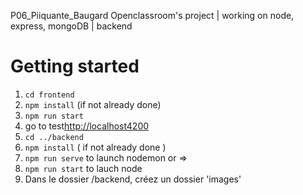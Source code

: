  P06_Piiquante_Baugard
Openclassroom's project | working on node, express, mongoDB | backend

# Getting started
1. `cd frontend`
2. `npm install` (if not already done)
3. `npm run start`
4. go to test[http://localhost4200](http://localhost:4200)
5. `cd ../backend`
7. `npm install` ( if not already done )
8. `npm run serve` to launch nodemon or =>
9. `npm run start` to lauch node
10. Dans le dossier /backend, créez un dossier 'images'